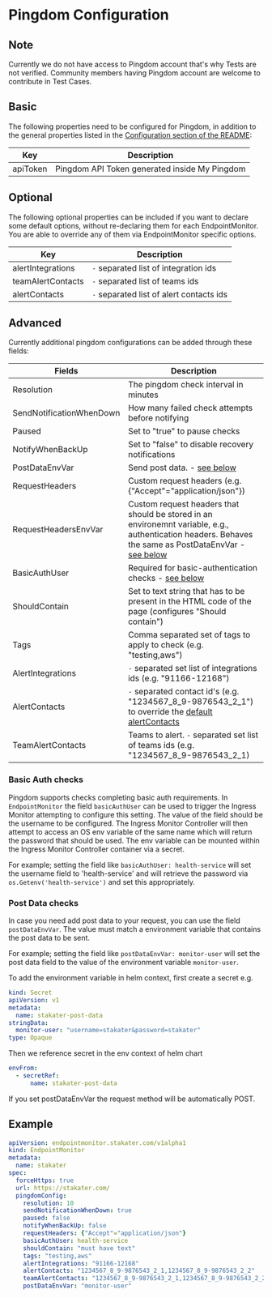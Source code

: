 # Pingdom Configuration

## Note

Currently we do not have access to Pingdom account that's why Tests are not verified. Community members having Pingdom account are welcome to contribute in Test Cases.

## Basic

The following properties need to be configured for Pingdom, in addition to the general properties listed
in the [Configuration section of the README](../README.md#configuration):

| Key      | Description                                      |
|----------|--------------------------------------------------|
| apiToken | Pingdom API Token generated inside My Pingdom |

## Optional

The following optional properties can be included if you want to declare some default options, without re-declaring them for each EndpointMonitor.
You are able to override any of them via EndpointMonitor specific options.

| Key               | Description                                              |
|-------------------|----------------------------------------------------------|
| alertIntegrations | `-` separated list of integration ids                    |
| teamAlertContacts | `-` separated list of teams ids                          |
| alertContacts     | `-` separated list of alert contacts ids                 |

## Advanced

Currently additional pingdom configurations can be added through these fields:

| Fields                    |                    Description                   |
|---------------------------|--------------------------------------------------|
| Resolution                | The pingdom check interval in minutes            |
| SendNotificationWhenDown  | How many failed check attempts before notifying  |
| Paused                    | Set to "true" to pause checks                    |
| NotifyWhenBackUp          | Set to "false" to disable recovery notifications |
| PostDataEnvVar            | Send post data. - [see below](#post-data-checks) |
| RequestHeaders            | Custom request headers (e.g. {"Accept"="application/json"}) |
| RequestHeadersEnvVar      | Custom request headers that should be stored in an environemnt variable, e.g., authentication headers. Behaves the same as PostDataEnvVar - [see below](#post-data-checks) |
| BasicAuthUser             | Required for basic-authentication checks - [see below](#basic-auth-checks) |
| ShouldContain             | Set to text string that has to be present in the HTML code of the page (configures "Should contain") |
| Tags                      | Comma separated set of tags to apply to check (e.g. "testing,aws") |
| AlertIntegrations         | `-` separated set list of integrations ids (e.g. "91166-12168") |
| AlertContacts             | `-` separated contact id's (e.g. "1234567_8_9-9876543_2_1") to override the [default alertContacts](https://github.com/stakater/IngressMonitorController/blob/master/README.md#usage)|
| TeamAlertContacts         | Teams to alert.  `-` separated set list of teams ids (e.g. "1234567_8_9-9876543_2_1)|

### Basic Auth checks

Pingdom supports checks completing basic auth requirements. In `EndpointMonitor` the field `basicAuthUser` can be used to trigger the Ingress Monitor attempting to configure this setting. The value of the field should be the username to be configured. The Ingress Monitor Controller will then attempt to access an OS env variable of the same name which will return the password that should be used. The env variable can be mounted within the Ingress Monitor Controller container via a secret.

For example; setting the field like `basicAuthUser: health-service` will set the username field to 'health-service' and will retrieve the password via `os.Getenv('health-service')` and set this appropriately.

### Post Data checks

In case you need add post data to your request, you can use the field `postDataEnvVar`.
The value must match a environment variable that contains the post data to be sent.

For example; setting the field like `postDataEnvVar: monitor-user` will set the post data field to the value of the environment variable `monitor-user`.

To add the environment variable in helm context, first create a secret e.g.

```yaml
kind: Secret
apiVersion: v1
metadata:
  name: stakater-post-data
stringData:
  monitor-user: "username=stakater&password=stakater"
type: Opaque
```

Then we reference secret in the env context of helm chart

```yaml
envFrom:
  - secretRef:
      name: stakater-post-data
```

If you set postDataEnvVar the request method will be automatically POST.

## Example

```yaml
apiVersion: endpointmonitor.stakater.com/v1alpha1
kind: EndpointMonitor
metadata:
  name: stakater
spec:
  forceHttps: true
  url: https://stakater.com/
  pingdomConfig:
    resolution: 10
    sendNotificationWhenDown: true
    paused: false
    notifyWhenBackUp: false
    requestHeaders: {"Accept"="application/json"}
    basicAuthUser: health-service
    shouldContain: "must have text"
    tags: "testing,aws"
    alertIntegrations: "91166-12168"
    alertContacts: "1234567_8_9-9876543_2_1,1234567_8_9-9876543_2_2"
    teamAlertContacts: "1234567_8_9-9876543_2_1,1234567_8_9-9876543_2_2"
    postDataEnvVar: "monitor-user"
```
